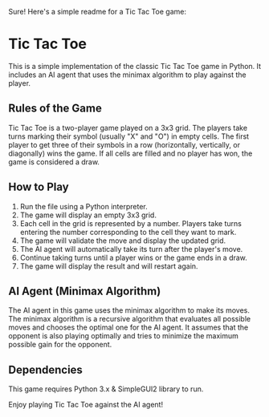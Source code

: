 Sure! Here's a simple readme for a Tic Tac Toe game:

# Tic Tac Toe

This is a simple implementation of the classic Tic Tac Toe game in Python. It includes an AI agent that uses the minimax algorithm to play against the player.

## Rules of the Game

Tic Tac Toe is a two-player game played on a 3x3 grid. The players take turns marking their symbol (usually "X" and "O") in empty cells. The first player to get three of their symbols in a row (horizontally, vertically, or diagonally) wins the game. If all cells are filled and no player has won, the game is considered a draw.

## How to Play

1. Run the file using a Python interpreter.
2. The game will display an empty 3x3 grid.
3. Each cell in the grid is represented by a number. Players take turns entering the number corresponding to the cell they want to mark.
4. The game will validate the move and display the updated grid.
5. The AI agent will automatically take its turn after the player's move.
6. Continue taking turns until a player wins or the game ends in a draw.
7. The game will display the result and will restart again.

## AI Agent (Minimax Algorithm)

The AI agent in this game uses the minimax algorithm to make its moves. The minimax algorithm is a recursive algorithm that evaluates all possible moves and chooses the optimal one for the AI agent. It assumes that the opponent is also playing optimally and tries to minimize the maximum possible gain for the opponent.

## Dependencies

This game requires Python 3.x & SimpleGUI2 library to run.

Enjoy playing Tic Tac Toe against the AI agent!

